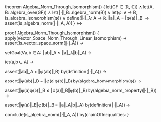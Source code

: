 theorem Algebra_Norm_Through_Isomorphism() {
  let(GF ∈ {ℝ, ℂ}) ∧
  let(A, B: algebra_over(GF)) ∧
  let(‖·‖_B: algebra_norm(B)) ∧
  let(φ: A → B, is_algebra_isomorphism(φ)) ∧
  define(‖·‖_A: A → ℝ, ‖a‖_A = ‖φ(a)‖_B) →
  assert(is_algebra_norm(‖·‖_A, A))
} ↔

proof Algebra_Norm_Through_Isomorphism() {
  apply(Vector_Space_Norm_Through_Linear_Isomorphism) →
  assert(is_vector_space_norm(‖·‖_A)) →
  
  setGoal(∀a,b ∈ A: ‖ab‖_A ≤ ‖a‖_A‖b‖_A) →
  
  let(a,b ∈ A) →
  
  assert(‖ab‖_A = ‖φ(ab)‖_B) by(definition(‖·‖_A)) →
  
  assert(‖φ(ab)‖_B = ‖φ(a)φ(b)‖_B) by(algebra_homomorphism(φ)) →
  
  assert(‖φ(a)φ(b)‖_B ≤ ‖φ(a)‖_B‖φ(b)‖_B) by(algebra_norm_property(‖·‖_B)) →
  
  assert(‖φ(a)‖_B‖φ(b)‖_B = ‖a‖_A‖b‖_A) by(definition(‖·‖_A)) →
  
  conclude(is_algebra_norm(‖·‖_A, A)) by(chainOfInequalities)
}
